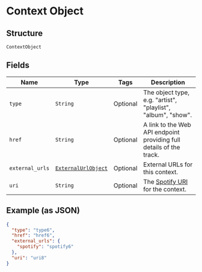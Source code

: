 
# Context Object

## Structure

`ContextObject`

## Fields

| Name | Type | Tags | Description |
|  --- | --- | --- | --- |
| `type` | `String` | Optional | The object type, e.g. "artist", "playlist", "album", "show". |
| `href` | `String` | Optional | A link to the Web API endpoint providing full details of the track. |
| `external_urls` | [`ExternalUrlObject`](../../doc/models/external-url-object.md) | Optional | External URLs for this context. |
| `uri` | `String` | Optional | The [Spotify URI](/documentation/web-api/concepts/spotify-uris-ids) for the context. |

## Example (as JSON)

```json
{
  "type": "type6",
  "href": "href6",
  "external_urls": {
    "spotify": "spotify6"
  },
  "uri": "uri8"
}
```

